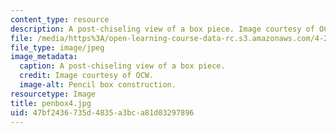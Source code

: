 ```yaml
---
content_type: resource
description: A post-chiseling view of a box piece. Image courtesy of OCW.
file: /media/https%3A/open-learning-course-data-rc.s3.amazonaws.com/4-296-furniture-making-spring-2005/47bf2436735d4835a3bca81d03297896_penbox4.jpg
file_type: image/jpeg
image_metadata:
  caption: A post-chiseling view of a box piece.
  credit: Image courtesy of OCW.
  image-alt: Pencil box construction.
resourcetype: Image
title: penbox4.jpg
uid: 47bf2436-735d-4835-a3bc-a81d03297896
---
```


